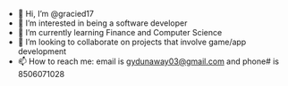 - 👋 Hi, I’m @gracied17
- 👀 I’m interested in being a software developer
- 🌱 I’m currently learning Finance and Computer Science
- 💞️ I’m looking to collaborate on projects that involve game/app development
- 📫 How to reach me: email is gydunaway03@gmail.com and phone# is 8506071028

<!---
gracied17/gracied17 is a ✨ special ✨ repository because its `README.md` (this file) appears on your GitHub profile.
You can click the Preview link to take a look at your changes.
--->
